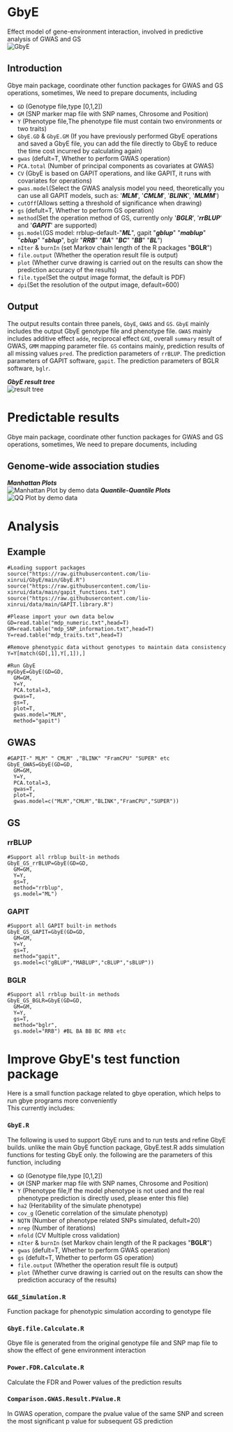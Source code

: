 # **GbyE**
Effect model of gene-environment interaction, involved in predictive analysis of GWAS and GS<br>
![GbyE](https://raw.githubusercontent.com/liu-xinrui/GbyE/main/base/GbyE.png)
## **Introduction**
Gbye main package, coordinate other function packages for GWAS and GS operations, sometimes, We need to prepare documents, including <br>
   * `GD` (Genotype file,type [0,1,2])
   * `GM` (SNP marker map file with SNP names, Chrosome and Position)
   * `Y` (Phenotype file,The phenotype file must contain two environments or two traits)
   * `GbyE.GD` & `GbyE.GM` (If you have previously performed GbyE operations and saved a GbyE file, you can add the file directly to GbyE to reduce the time cost incurred by calculating again)
   * `gwas` (defult=T, Whether to perform GWAS operation)
   * `PCA.total` (Number of principal components as covariates at GWAS)
   * `CV` (GbyE is based on GAPIT operations, and like GAPIT, it runs with covariates for operations)
   * `gwas.model`(Select the GWAS analysis model you need, theoretically you can use all GAPIT models, such as: '___MLM___', '___CMLM___', '___BLINK___', '___MLMM___')
   * `cutOff`(Allows setting a threshold of significance when drawing)
   * `gs` (defult=T, Whether to perform GS operation)
   * `method`(Set the operation method of GS, currently only '___BGLR___', '___rrBLUP___' and '___GAPIT___' are supported)
   * `gs.model`(GS model: rrblup-default-"___ML___", gapit "___gblup___" "___mablup___" "___cblup___" "___sblup___", bglr "___RRB___" "___BA___" "___BC___" "___BB___" "___BL___")
   * `nIter` & `burnIn` (set Markov chain length of the R packages "**BGLR**")
   * `file.output` (Whether the operation result file is output)
   * `plot` (Whether curve drawing is carried out on the results can show the prediction accuracy of the results)
   * `file.type`(Set the output image format, the default is PDF)
   * `dpi`(Set the resolution of the output image, default=600)
## **Output**
The output results contain three panels, `GbyE`, `GWAS` and `GS`. `GbyE` mainly includes the output GbyE genotype file and phenotype file. `GWAS` mainly includes additive effect `adde`, reciprocal effect `GXE`, overall `summary` result of GWAS, `GMM` mapping parameter file. `GS` contains mainly, prediction results of all missing values `pred`. The prediction parameters of `rrBLUP`. The prediction parameters of GAPIT software, `gapit`. The prediction parameters of BGLR software, `bglr`.

***GbyE result tree*** <br>
![result tree](https://raw.githubusercontent.com/liu-xinrui/GbyE/main/base/GbyE.result.tree.jpg)
# **Predictable results**
Gbye main package, coordinate other function packages for GWAS and GS operations, sometimes, We need to prepare documents, including <br>
## **Genome-wide association studies**
***Manhattan Plots*** <br>
![Manhattan Plot by demo data](https://raw.githubusercontent.com/liu-xinrui/GbyE/main/base/Manhattan.jpg)
***Quantile-Quantile Plots*** <br>
![QQ Plot by demo data](https://raw.githubusercontent.com/liu-xinrui/GbyE/main/base/QQplot.jpg)
<br>
# **Analysis**
## **Example**
```
#Loading support packages
source("https://raw.githubusercontent.com/liu-xinrui/GbyE/main/GbyE.R")
source("https://raw.githubusercontent.com/liu-xinrui/data/main/gapit_functions.txt")
source("https://raw.githubusercontent.com/liu-xinrui/data/main/GAPIT.library.R")

#Please import your own data below
GD=read.table("mdp_numeric.txt",head=T)
GM=read.table("mdp_SNP_information.txt",head=T)
Y=read.table("mdp_traits.txt",head=T)

#Remove phenotypic data without genotypes to maintain data consistency
Y=Y[match(GD[,1],Y[,1]),]

#Run GbyE
myGbyE=GbyE(GD=GD,
  GM=GM,
  Y=Y,
  PCA.total=3,
  gwas=T,
  gs=T,
  plot=T,
  gwas.model="MLM",
  method="gapit")
```
## **GWAS**
```
#GAPIT-" MLM" " CMLM" ,"BLINK" "FramCPU" "SUPER" etc
GbyE_GWAS=GbyE(GD=GD,
  GM=GM,
  Y=Y,
  PCA.total=3,
  gwas=T,
  plot=T,
  gwas.model=c("MLM","CMLM","BLINK","FramCPU","SUPER"))
```
## **GS**
### **rrBLUP**
```
#Support all rrblup built-in methods
GbyE_GS_rrBLUP=GbyE(GD=GD,
  GM=GM,
  Y=Y,
  gs=T,
  method="rrblup",
  gs.model="ML")
```
### **GAPIT**
```
#Support all GAPIT built-in methods
GbyE_GS_GAPIT=GbyE(GD=GD,
  GM=GM,
  Y=Y,
  gs=T,
  method="gapit",
  gs.model=c("gBLUP","MABLUP","cBLUP","sBLUP"))
```
### **BGLR**
```
#Support all rrblup built-in methods
GbyE_GS_BGLR=GbyE(GD=GD,
  GM=GM,
  Y=Y,
  gs=T,
  method="bglr",
  gs.model="RRB") #BL BA BB BC RRB etc
```

# **Improve GbyE's test function package**<br>
Here is a small function package related to gbye operation, which helps to run gbye programs more conveniently<br>
This currently includes:<br>
### `GbyE.R`
The following is used to support GbyE runs and to run tests and refine GbyE builds. unlike the main GbyE function package, GbyE.test.R adds simulation functions for testing GbyE only. the following are the parameters of this function, including <br>
   * `GD` (Genotype file,type [0,1,2])
   * `GM` (SNP marker map file with SNP names, Chrosome and Position)
   * `Y` (Phenotype file,If the model phenotype is not used and the real phenotype prediction is directly used, please enter this file)
   * `ha2` (Heritability of the simulate phenotype)
   * `cov_g` (Genetic correlation of the simulate phenotyp)
   * `NQTN` (Number of phenotype related SNPs simulated, defult=20)
   * `nrep` (Number of iterations)
   * `nfold` (CV Multiple cross validation)
   * `nIter` & `burnIn` (set Markov chain length of the R packages "**BGLR**")
   * `gwas` (defult=T, Whether to perform GWAS operation)
   * `gs` (defult=T, Whether to perform GS operation)
   * `file.output` (Whether the operation result file is output)
   * `plot` (Whether curve drawing is carried out on the results can show the prediction accuracy of the results)
### `G&E_Simulation.R`
Function package for phenotypic simulation according to genotype file<br>
### `GbyE.file.Calculate.R`
Gbye file is generated from the original genotype file and SNP map file to show the effect of gene environment interaction<br>
### `Power.FDR.Calculate.R`
Calculate the FDR and Power values of the prediction results<br>
### `Comparison.GWAS.Result.PValue.R`
In GWAS operation, compare the pvalue value of the same SNP and screen the most significant p value for subsequent GS prediction<br>
